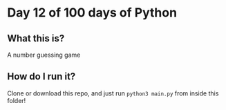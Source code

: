# Day 12 of 100 days of Python

## What this is?
A number guessing game

## How do I run it?
Clone or download this repo, and just run `python3 main.py` from inside this folder!
